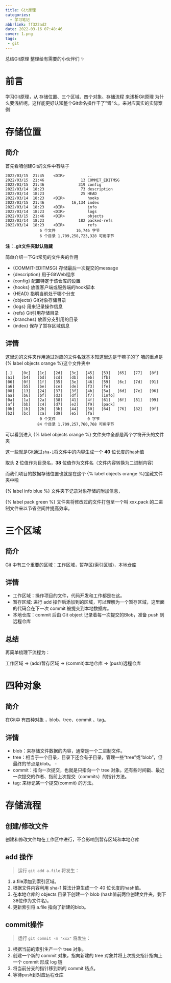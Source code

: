 ```yaml
---
title: Git原理
categories:
  - 学习笔记
abbrlink: ff322ad2
date: 2022-03-16 07:48:46
cover: 1.png
tags: 
 - git
---
```


总结Git原理
整理给有需要的小伙伴们 ✨

# 前言
学习Git原理，从 存储位置、三个区域、四个对象、存储流程 来浅析Git原理
为什么要浅析呢，这样能更好认知整个Git命名操作干了”肾”么。来对应真实的实际案例

# 存储位置

## 简介

首先看咱创建Git的文件中有啥子
```
2022/03/15  21:45    <DIR>          ..
2022/03/15  21:46                13 COMMIT_EDITMSG
2022/03/15  21:46               319 config
2022/03/14  18:23                73 description
2022/03/14  18:23                25 HEAD
2022/03/14  18:23    <DIR>          hooks
2022/03/15  21:46            16,134 index
2022/03/14  18:23    <DIR>          info
2022/03/14  18:23    <DIR>          logs
2022/03/15  21:46    <DIR>          objects
2022/03/14  18:23               182 packed-refs
2022/03/14  18:23    <DIR>          refs
               6 个文件         16,746 字节
               6 个目录 1,709,258,723,328 可用字节
```
**注：.git文件夹默认隐藏**

简单介绍一下Git常见的文件夹的作用

 - {COMMIT-EDITMSG} 存储最后一次提交的message
 - {description} 用于GitWeb程序
 - {config} 配置特定于该仓库的设置
 - {hooks} 放置客户端或服务端的hook脚本
 - {HEAD} 指明当前处于哪个分支
 - {objects} Git对象存储目录
 - {logs} 用来记录操作信息
 - {refs} Git引用存储目录
 - {branches} 放置分支引用的目录
 - {index} 保存了暂存区域信息

## 详情
这里边的文件夹作用通过对应的文件名就基本知道里边是干嘛子的了
咱的重点是 {% label objects orange %}这个文件夹中

```
[.]    [0c]   [1c]   [2d]   [3c]   [45]   [53]   [65]   [77]   [8f]   [a1]   [b4]   [bd]   [cd]   [db]   [eb]   [fb]
[06]   [0f]   [1f]   [35]   [3e]   [46]   [59]   [6c]   [7d]   [91]   [a6]   [b5]   [be]   [ce]   [de]   [f3]   [fe]
[08]   [13]   [24]   [37]   [3f]   [4b]   [5a]   [6d]   [7e]   [96]   [aa]   [b6]   [bf]   [d3]   [df]   [f7]   [info]
[0a]   [1a]   [2a]   [38]   [41]   [4f]   [61]   [6f]   [81]   [99]   [af]   [bb]   [c4]   [d7]   [e2]   [f9]   [pack]
[0b]   [1b]   [2b]   [3b]   [44]   [50]   [64]   [76]   [82]   [9f]   [b2]   [bc]   [ca]   [d9]   [e5]   [fa]
               0 个文件              0 字节
              84 个目录 1,709,257,760,768 可用字节
```

可以看到进入 {% label objects orange %} 文件夹中全都是两个字符开头的文件夹

这一些就是Git通过`sha-1`将文件中的内容生成一个 **40** 位长度的hash值

取头 **2** 位值作为目录名，**38** 位值作为文件名（文件内容转换为二进制内容）

而我们项目的数据存储位置也就是在这个  {% label objects orange %}宝藏文件夹中啦

{% label info blue %} 文件夹下记录对象存储的附加信息，

{% label pack green %} 文件夹将修改过的文件打包至一个叫 xxx.pack 的二进制文件来以节省空间并提高效率。

# 三个区域

## 简介

Git 中有三个重要的区域：工作区域，暂存区(索引区域)，本地仓库

## 详情
 - 工作区域：操作项目的文件，代码开发和工作都是在这。
 - 暂存区域: 进行 add 操作后添加到的区域，可以理解为一个暂存区域，这里面的代码会在下一次 commit 被提交到本地数据库。
 - 本地仓库：commit 后由 Git object 记录着每一次提交的Blob，准备 push 到远程仓库

## 总结
再简单梳理下流程为：

工作区域 -> (add)暂存区域 -> (commit)本地仓库 -> (push)远程仓库

# 四种对象

## 简介

在Git中 有四种对象 ，blob、tree、commit 、tag。

## 详情
 - blob：来存储文件数据的内容，通常是一个二进制文件。
 - tree：相当于一个目录，目录下还会有子目录，管理一些“tree”或“blob”，但最终的节点是blob。 - 
 - commit：指向一次提交，也就是只指向一个 tree 对象。还有些时间戳、最近一次提交的作者、指前上次提交（commits）的指针方法。
 - tag: 来标记某一个提交(commit) 的方法。

# 存储流程

## 创建/修改文件
创建和修改文件均在工作区中进行，不会影响到暂存区域和本地仓库

## add 操作

> 运行 `git add a.file` 将发生：

1. a.file添加到索引区域。
2. 根据文件内容利用 sha-1 算法计算生成一个 40 位长度的hash值。
3. 在本地仓库的 objects 目录下创建一个 blob (hash值前两位创建文件夹，剩下38位作为文件名)。
4. 更新索引将 a.file 指向了新建的blob。


## commit操作

> 运行 `git commit -m "xxx"` 将发生：

1. 根据当前的索引生产一个 tree 对象。
2. 创建一个新的 commit 对象，指向新建的 tree 对象并将上次提交指针指向上一个 commit 形成 log 链
3. 将当前分支的指针移到新的 commit 结点。
4. 等待push到对应远程仓库